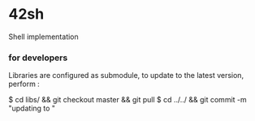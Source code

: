 # 42sh
Shell implementation

### for developers

Libraries are configured as submodule, to update to the latest version, perform :

$ cd libs/<library> && git checkout master && git pull
$ cd ../../ && git commit -m "updating <lib> to <version>"
